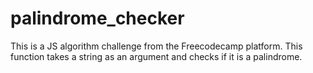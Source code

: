 # palindrome_checker
This is a JS algorithm challenge from the Freecodecamp platform. This function takes a string as an argument and checks if it is a palindrome.
